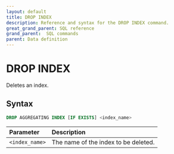 ```yaml
---
layout: default
title: DROP INDEX
description: Reference and syntax for the DROP INDEX command.
great_grand_parent: SQL reference
grand_parent:  SQL commands
parent: Data definition
---
```


# DROP INDEX
Deletes an index.

## Syntax

```sql
DROP AGGREGATING INDEX [IF EXISTS] <index_name>
```

| Parameter      | Description                          |
| :-------------- | :------------------------------------ |
| `<index_name>` | The name of the index to be deleted. |
